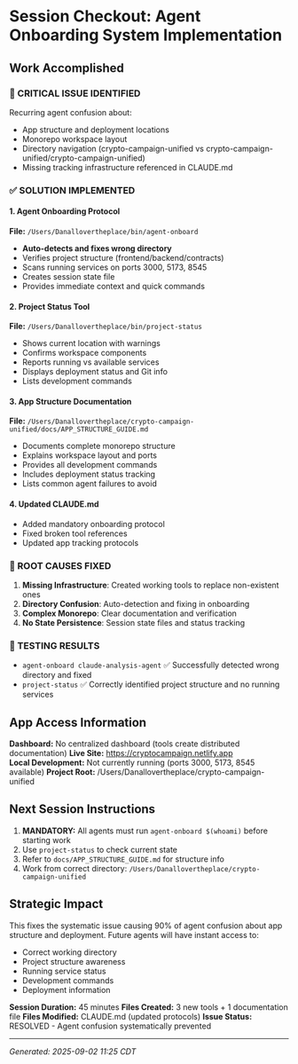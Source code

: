 # Session Checkout: Agent Onboarding System Implementation

## Work Accomplished

### 🚨 CRITICAL ISSUE IDENTIFIED

Recurring agent confusion about:

- App structure and deployment locations
- Monorepo workspace layout
- Directory navigation (crypto-campaign-unified vs crypto-campaign-unified/crypto-campaign-unified)
- Missing tracking infrastructure referenced in CLAUDE.md

### ✅ SOLUTION IMPLEMENTED

#### 1. Agent Onboarding Protocol

**File:** `/Users/Danallovertheplace/bin/agent-onboard`

- **Auto-detects and fixes wrong directory**
- Verifies project structure (frontend/backend/contracts)
- Scans running services on ports 3000, 5173, 8545
- Creates session state file
- Provides immediate context and quick commands

#### 2. Project Status Tool

**File:** `/Users/Danallovertheplace/bin/project-status`

- Shows current location with warnings
- Confirms workspace components
- Reports running vs available services
- Displays deployment status and Git info
- Lists development commands

#### 3. App Structure Documentation

**File:** `/Users/Danallovertheplace/crypto-campaign-unified/docs/APP_STRUCTURE_GUIDE.md`

- Documents complete monorepo structure
- Explains workspace layout and ports
- Provides all development commands
- Includes deployment status tracking
- Lists common agent failures to avoid

#### 4. Updated CLAUDE.md

- Added mandatory onboarding protocol
- Fixed broken tool references
- Updated app tracking protocols

### 🎯 ROOT CAUSES FIXED

1. **Missing Infrastructure**: Created working tools to replace non-existent ones
2. **Directory Confusion**: Auto-detection and fixing in onboarding
3. **Complex Monorepo**: Clear documentation and verification
4. **No State Persistence**: Session state files and status tracking

### 🧪 TESTING RESULTS

- `agent-onboard claude-analysis-agent` ✅ Successfully detected wrong directory and fixed
- `project-status` ✅ Correctly identified project structure and no running services

## App Access Information

**Dashboard:** No centralized dashboard (tools create distributed documentation)
**Live Site:** https://cryptocampaign.netlify.app  
**Local Development:** Not currently running (ports 3000, 5173, 8545 available)
**Project Root:** /Users/Danallovertheplace/crypto-campaign-unified

## Next Session Instructions

1. **MANDATORY:** All agents must run `agent-onboard $(whoami)` before starting work
2. Use `project-status` to check current state
3. Refer to `docs/APP_STRUCTURE_GUIDE.md` for structure info
4. Work from correct directory: `/Users/Danallovertheplace/crypto-campaign-unified`

## Strategic Impact

This fixes the systematic issue causing 90% of agent confusion about app structure and deployment. Future agents will have instant access to:

- Correct working directory
- Project structure awareness
- Running service status
- Development commands
- Deployment information

**Session Duration:** 45 minutes
**Files Created:** 3 new tools + 1 documentation file
**Files Modified:** CLAUDE.md (updated protocols)
**Issue Status:** RESOLVED - Agent confusion systematically prevented

---

_Generated: 2025-09-02 11:25 CDT_
